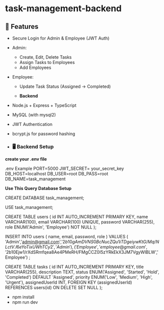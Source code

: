 # task-management-backend

## 🚀 Features
- Secure Login for Admin & Employee (JWT Auth)
- Admin:
  - Create, Edit, Delete Tasks
  - Assign Tasks to Employees
  - Add Employees

- Employee:

  - Update Task Status (Assigned → Completed)
 
  - **Backend**
- Node.js + Express + TypeScript
- MySQL (with mysql2)
- JWT Authentication
- bcrypt.js for password hashing

- ### 🖥 Backend Setup


**create your .env file**

 .env Example
PORT=5000
JWT_SECRET= your_secret_key
DB_HOST=localhost
DB_USER=root
DB_PASS=root
DB_NAME=task_management


  **Use This Query Database Setup**

  CREATE DATABASE task_management;

  USE task_management;

CREATE TABLE users (
  id INT AUTO_INCREMENT PRIMARY KEY,
  name VARCHAR(100),
  email VARCHAR(100) UNIQUE,
  password VARCHAR(255),
  role ENUM('Admin', 'Employee') NOT NULL
);

INSERT INTO users 
(
name, email, password, role
) VALUES 
(
'Admin','admin@gmail.com','$2b$10$gAmDVNS0BcNucZQu1iTDgeiywKtG/Mq/NLctV.l6eYoTixUWhTCy2','Admin'
) , (  'Employee','employee@gmail.com','$2b$10$Ejw1/rXdSRmfqea8Ae4PMeRH/FMgCCZ0I5zYRkEkX3JM7VgyWlBLW','Employee')
; 

CREATE TABLE tasks (
  id INT AUTO_INCREMENT PRIMARY KEY,
  title VARCHAR(255),
  description TEXT,
  status ENUM('Assigned', 'Started', 'Hold', 'Completed') DEFAULT 'Assigned',
  priority ENUM('Low', 'Medium', 'High', 'Urgent'),
  assignedUserId INT,
  FOREIGN KEY (assignedUserId) REFERENCES users(id) ON DELETE SET NULL
);

- npm install
- npm run dev

